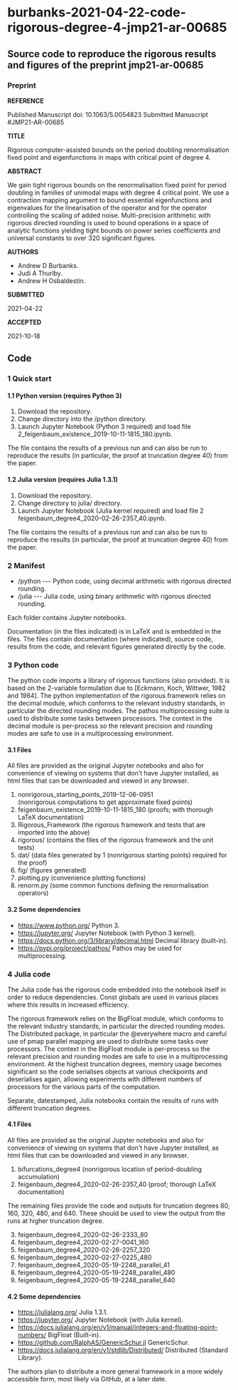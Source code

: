 # burbanks-2021-04-22-code-rigorous-degree-4-jmp21-ar-00685

## Source code to reproduce the rigorous results and figures of the preprint jmp21-ar-00685

### Preprint

**REFERENCE**

Published Manuscript doi: 10.1063/5.0054823
Submitted Manuscript #JMP21-AR-00685

**TITLE**

Rigorous computer-assisted bounds on the period doubling renormalisation fixed point and eigenfunctions in maps with critical point of degree 4.

**ABSTRACT**

We gain tight rigorous bounds on the renormalisation fixed point for period doubling in families of unimodal maps with degree 4 critical point. We use a contraction mapping argument to bound essential eigenfunctions and eigenvalues for the linearisation of the operator and for the operator controlling the scaling of added noise. Multi-precision arithmetic with rigorous directed rounding is used to bound operations in a space of analytic functions yielding tight bounds on power series coefficients and universal constants to over 320 significant figures. 

**AUTHORS**

* Andrew D Burbanks.
* Judi A Thurlby.
* Andrew H Osbaldestin.

**SUBMITTED**

2021-04-22

**ACCEPTED**

2021-10-18

## Code

### 1 Quick start

#### 1.1 Python version (requires Python 3)

1. Download the repository.
2. Change directory into the /python directory.
3. Launch Jupyter Notebook (Python 3 required) and load file 2_feigenbaum_existence_2019-10-11-1815_180.ipynb.

The file contains the results of a previous run and can also be run to reproduce the results (in particular, the proof at truncation degree 40) from the paper.

#### 1.2 Julia version (requires Julia 1.3.1)

1. Download the repository.
2. Change directory to julia/ directory.
3. Launch Jupyter Notebook (Julia kernel required) and load file 2 feigenbaum_degree4_2020-02-26-2357_40.ipynb.

The file contains the results of a previous run and can also be run to reproduce the results (in particular, the proof at truncation degree 40) from the paper.

### 2 Manifest

* /python --- Python code, using decimal arithmetic with rigorous directed rounding.
* /julia --- Julia code, using binary arithmetic with rigorous directed rounding.

Each folder contains Jupyter notebooks.

Documentation (in the files indicated) is in LaTeX and is embedded in the files. The files contain documentation (where indicated), source code, results from the code, and relevant figures generated directly by the code.

### 3 Python code

The python code imports a library of rigorous functions (also provided).  It is based on the 2-variable formulation due to [Eckmann, Koch, Wittwer, 1982 and 1984]. The python implementation of the rigorous framework relies on the decimal module, which conforms to the relevant industry standards, in particular the directed rounding modes. The pathos multiprocessing suite is used to distribute some tasks between processors. The context in the decimal module is per-process so the relevant precision and rounding modes are safe to use in a multiprocessing environment.

#### 3.1 Files

All files are provided as the original Jupyter notebooks and also for convenience of viewing on systems that don't have Jupyter installed, as html files that can be downloaded and viewed in any browser.

1. nonrigorous_starting_points_2019-12-06-0951 (nonrigorous computations to get approximate fixed points)
2. feigenbaum_existence_2019-10-11-1815_180 (proofs; with thorough LaTeX documentation)
3. Rigorous_Framework (the rigorous framework and tests that are imported into the above)
4. rigorous/ (contains the files of the rigorous framework and the unit tests)
5. dat/ (data files generated by 1 (nonrigorous starting points) required for the proof)
6. fig/ (figures generated)
7. plotting.py (convenience plotting functions)
8. renorm.py (some common functions defining the renormalisation operators)

#### 3.2 Some dependencies

* https://www.python.org/ Python 3.
* https://jupyter.org/ Jupyter Notebook (with Python 3 kernel).
* https://docs.python.org/3/library/decimal.html Decimal library (built-in).
* https://pypi.org/project/pathos/ Pathos may be used for multiprocessing.

### 4 Julia code

The Julia code has the rigorous code embedded into the notebook itself in order to reduce dependencies. Const globals are used in various places where this results in increased efficiency.

The rigorous framework relies on the BigFloat module, which conforms to the relevant industry standards, in particular the directed rounding modes. The Distributed package, in particular the @everywhere macro and careful use of pmap parallel mapping are used to distribute some tasks over processors. The context in the BigFloat module is per-process so the relevant precision and rounding modes are safe to use in a multiprocessing environment. At the highest truncation degrees, memory usage becomes significant so the code serialises objects at various checkpoints and deserialises again, allowing experiments with different numbers of processors for the various parts of the computation.

Separate, datestamped, Julia notebooks contain the results of runs with different truncation degrees.

#### 4.1 Files

All files are provided as the original Jupyter notebooks and also for convenience of viewing on systems that don't have Jupyter installed, as html files that can be downloaded and viewed in any browser.

1. bifurcations_degree4 (nonrigorous location of period-doubling accumulation)
2. feigenbaum_degree4_2020-02-26-2357_40 (proof; thorough LaTeX documentation)

The remaining files provide the code and outputs for truncation degrees 80, 160, 320, 480, and 640. These should be used to view the output from the runs at higher truncation degree.

3. feigenbaum_degree4_2020-02-26-2333_80
4. feigenbaum_degree4_2020-02-27-0041_160
5. feigenbaum_degree4_2020-02-26-2257_320
6. feigenbaum_degree4_2020-02-27-0225_480
7. feigenbaum_degree4_2020-05-19-2248_parallel_41
8. feigenbaum_degree4_2020-05-19-2248_parallel_480
9. feigenbaum_degree4_2020-05-19-2248_parallel_640

#### 4.2 Some dependencies

* https://julialang.org/ Julia 1.3.1.
* https://jupyter.org/ Jupyter Notebook (with Julia kernel).
* https://docs.julialang.org/en/v1/manual/integers-and-floating-point-numbers/ BigFloat (Built-in).
* https://github.com/RalphAS/GenericSchur.jl GenericSchur.
* https://docs.julialang.org/en/v1/stdlib/Distributed/ Distributed (Standard Library).

The authors plan to distribute a more general framework in a more widely accessible form, most likely via GitHub, at a later date.
